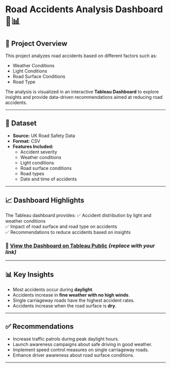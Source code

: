 # Road Accidents Analysis Dashboard 🚗📊

## 📌 Project Overview
This project analyzes road accidents based on different factors such as:
- Weather Conditions
- Light Conditions
- Road Surface Conditions
- Road Type

The analysis is visualized in an interactive **Tableau Dashboard** to explore insights and provide data-driven recommendations aimed at reducing road accidents.

---

## 📂 Dataset
- **Source:** UK Road Safety Data
- **Format:** CSV
- **Features Included:**
  - Accident severity
  - Weather conditions
  - Light conditions
  - Road surface conditions
  - Road types
  - Date and time of accidents

---

## 📈 Dashboard Highlights
The Tableau dashboard provides:
✅ Accident distribution by light and weather conditions  
✅ Impact of road surface and road type on accidents  
✅ Recommendations to reduce accidents based on insights

### 📎 [View the Dashboard on Tableau Public](https://public.tableau.com/app/profile/amr.elbrolosy/viz/AccidentsDataDashboardStory/Dashboard) *(replace with your link)*

---

## 📊 Key Insights
- Most accidents occur during **daylight**.
- Accidents increase in **fine weather with no high winds**.
- Single carriageway roads have the highest accident rates.
- Accidents increase when the road surface is **dry**.

---

## ✅ Recommendations
- Increase traffic patrols during peak daylight hours.
- Launch awareness campaigns about safe driving in good weather.
- Implement speed control measures on single carriageway roads.
- Enhance driver awareness about road surface conditions.

---
